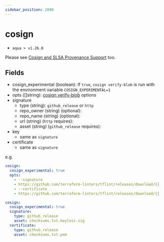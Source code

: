 ```yaml
---
sidebar_position: 2000
---
```


# cosign

- `aqua > v1.26.0`

Please see [Cosign and SLSA Provenance Support](/docs/reference/security/cosign-slsa) too.

## Fields

- cosign_experimental (boolean): If `true`, `cosign verify-blob` is run with the environment variable `COSIGN_EXPERIMENTAL=1`
- opts ([]string): [cosign verify-blob](https://docs.sigstore.dev/cosign/working_with_blobs) options
- signature
  - type (string): `github_release` or `http`
  - repo_owner (string) (optional):
  - repo_name (string) (optional):
  - url (string) (`http` requires):
  - asset (string) (`github_release` requires):
- key
  - same as `signature`
- certificate
  - same as `signature`

e.g.

```yaml
cosign:
  cosign_experimental: true
  opts:
    - --signature
    - https://github.com/terraform-linters/tflint/releases/download/{{.Version}}/checksums.txt.keyless.sig
    - --certificate
    - https://github.com/terraform-linters/tflint/releases/download/{{.Version}}/checksums.txt.pem
```

```yaml
cosign:
  cosign_experimental: true
  signature:
    type: github_release
    asset: checksums.txt.keyless.sig
  certificate:
    type: github_release
    asset: checksums.txt.pem
```
